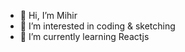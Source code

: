 - 👋 Hi, I’m Mihir
- 👀 I’m interested in coding & sketching
- 🌱 I’m currently learning Reactjs

<!---
W3Guides/W3Guides is a ✨ special ✨ repository because its `README.md` (this file) appears on your GitHub profile.
You can click the Preview link to take a look at your changes.
--->
